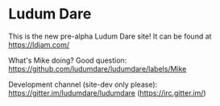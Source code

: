 # Ludum Dare

This is the new pre-alpha Ludum Dare site! It can be found at https://ldjam.com/

What's Mike doing? Good question: https://github.com/ludumdare/ludumdare/labels/Mike

Development channel (site-dev only please): https://gitter.im/ludumdare/ludumdare (https://irc.gitter.im/)
